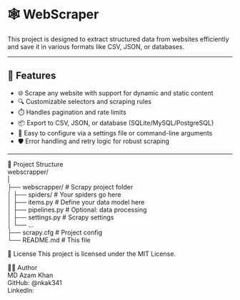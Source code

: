 # 🕸️ WebScraper
 This project is designed to extract structured data from websites efficiently and save it in various formats like CSV, JSON, or databases.

---

## 🚀 Features

- 🌐 Scrape any website with support for dynamic and static content
- 🔍 Customizable selectors and scraping rules
- ⏱️ Handles pagination and rate limits
- 📦 Export to CSV, JSON, or database (SQLite/MySQL/PostgreSQL)
- 🔧 Easy to configure via a settings file or command-line arguments
- 🛡️ Error handling and retry logic for robust scraping

---
📂 Project Structure  
webscrapper/  
|  
├── webscrapper/        # Scrapy project folder  
│   ├── spiders/        # Your spiders go here  
│   ├── items.py        # Define your data model here  
│   ├── pipelines.py    # Optional: data processing  
│   ├── settings.py     # Scrapy settings  
│   └── ...  
├── scrapy.cfg          # Project config  
└── README.md           # This file  
  
📄 License
This project is licensed under the MIT License.
  

👨‍💻 Author  
MD Azam Khan  
GitHub: @nkak341  
Linkedln: 

